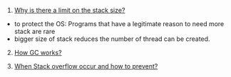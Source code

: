 1. [Why is there a limit on the stack size?](https://www.quora.com/Why-does-Linux-have-a-default-stack-size-soft-limit-of-8-MB)
- to protect the OS: Programs that have a legitimate reason to need more stack are rare
- bigger size of stack reduces the number of thread can be created.

2. [How GC works?](https://hoangdinhquang.me/a-note-on-garbage/)

3. [When Stack overflow occur and how to prevent?](https://stackoverflow.com/questions/26158/how-does-a-stack-overflow-occur-and-how-do-you-prevent-it)

